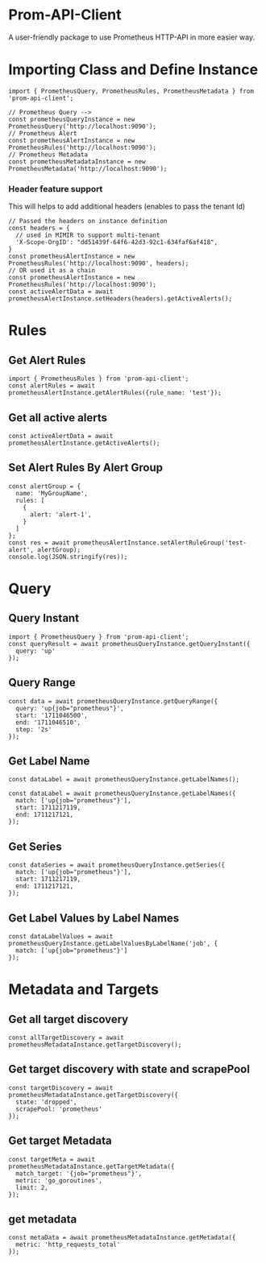 # Prom-API-Client
A user-friendly package to use Prometheus HTTP-API in more easier way.

# Importing Class and Define Instance
```
import { PrometheusQuery, PrometheusRules, PrometheusMetadata } from 'prom-api-client';

// Prometheus Query --> 
const prometheusQueryInstance = new PrometheusQuery('http://localhost:9090');
// Prometheus Alert
const prometheusAlertInstance = new PrometheusRules('http://localhost:9090');
// Prometheus Metadata
const prometheusMetadataInstance = new PrometheusMetadata('http://localhost:9090');

```

### Header feature support
This will helps to add additional headers (enables to pass the tenant Id)
```
// Passed the headers on instance definition
const headers = {
  // used in MIMIR to support multi-tenant
  'X-Scope-OrgID': "dd51439f-64f6-42d3-92c1-634faf6af418",
}
const prometheusAlertInstance = new PrometheusRules('http://localhost:9090', headers);
// OR used it as a chain
const prometheusAlertInstance = new PrometheusRules('http://localhost:9090');
const activeAlertData = await prometheusAlertInstance.setHeaders(headers).getActiveAlerts();
```

# Rules

## Get Alert Rules
```
import { PrometheusRules } from 'prom-api-client';
const alertRules = await prometheusAlertInstance.getAlertRules({rule_name: 'test'});
```

## Get all active alerts
```
const activeAlertData = await prometheusAlertInstance.getActiveAlerts();
```

## Set Alert Rules By Alert Group
```
const alertGroup = {
  name: 'MyGroupName',
  rules: [
    {
      alert: 'alert-1',
    }
  ]
};
const res = await prometheusAlertInstance.setAlertRuleGroup('test-alert', alertGroup);
console.log(JSON.stringify(res));
```

# Query

## Query Instant
```
import { PrometheusQuery } from 'prom-api-client';
const queryResult = await prometheusQueryInstance.getQueryInstant({
  query: 'up'
});

```

## Query Range
```
const data = await prometheusQueryInstance.getQueryRange({
  query: 'up{job="prometheus"}',
  start: '1711046500',
  end: '1711046510',
  step: '2s'
});

```

## Get Label Name
<!-- Get All Labels -->
```
const dataLabel = await prometheusQueryInstance.getLabelNames();
```

<!-- Get Label by using match , start and end -->
```
const dataLabel = await prometheusQueryInstance.getLabelNames({
  match: ['up{job="prometheus"}'],
  start: 1711217119,
  end: 1711217121,
});
```

## Get Series 
```
const dataSeries = await prometheusQueryInstance.getSeries({
  match: ['up{job="prometheus"}'],
  start: 1711217119,
  end: 1711217121,
});
```

## Get Label Values by Label Names
```
const dataLabelValues = await prometheusQueryInstance.getLabelValuesByLabelName('job', {
  match: ['up{job="prometheus"}']
});
```

# Metadata and Targets

## Get all target discovery
```
const allTargetDiscovery = await prometheusMetadataInstance.getTargetDiscovery();
```

## Get target discovery with state and scrapePool
```
const targetDiscovery = await prometheusMetadataInstance.getTargetDiscovery({
  state: 'dropped',
  scrapePool: 'prometheus'
});
```

## Get target Metadata
```
const targetMeta = await prometheusMetadataInstance.getTargetMetadata({
  match_target: '{job="prometheus"}',
  metric: 'go_goroutines',
  limit: 2,
});
```

## get metadata
```
const metaData = await prometheusMetadataInstance.getMetadata({
  metric: 'http_requests_total'
});
```
